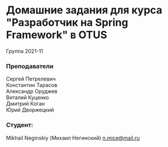 ﻿# Домашние задания для курса "Разработчик на Spring Framework" в OTUS

Группа 2021-11

### Преподаватели
Сергей Петрелевич<br>
Константин Тарасов<br>
Александр Оруджев<br>
Виталий Куценко<br>
Дмитрий Коган<br>
Юрий Дворжецкий

### Студент:
Mikhail Neginskiy (Михаил Негинский)
n.mice@mail.ru

